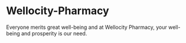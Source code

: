 # Wellocity-Pharmacy
 Everyone merits great well-being and at Wellocity Pharmacy, your well-being and prosperity is our need.
